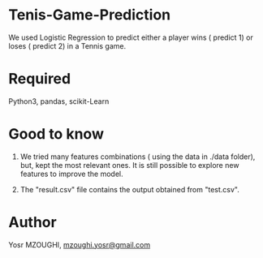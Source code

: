 # Tenis-Game-Prediction


We used Logistic Regression to predict either a player wins ( predict 1) or loses ( predict 2) in a Tennis game.  

# Required 
Python3, pandas, scikit-Learn

# Good to know
1. We tried many features combinations ( using the data in ./data folder), but, kept the most relevant ones. It is still possible to explore new features to improve the model. 

2. The "result.csv" file contains the output obtained from "test.csv".

# Author
Yosr MZOUGHI, mzoughi.yosr@gmail.com

